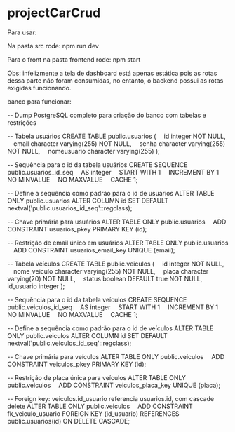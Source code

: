 ﻿# projectCarCrud
Para usar:

Na pasta src rode:
npm run dev

Para o front na pasta frontend rode:
npm start

Obs: infelizmente a tela de dashboard está apenas estática pois as rotas dessa parte não foram consumidas, no entanto, o backend possui as rotas exigidas funcionando.

banco para funcionar:

-- Dump PostgreSQL completo para criação do banco com tabelas e restrições

-- Tabela usuários
CREATE TABLE public.usuarios (
 id integer NOT NULL,
 email character varying(255) NOT NULL,
 senha character varying(255) NOT NULL,
 nomeusuario character varying(255)
);

-- Sequência para o id da tabela usuários
CREATE SEQUENCE public.usuarios_id_seq
 AS integer
 START WITH 1
 INCREMENT BY 1
 NO MINVALUE
 NO MAXVALUE
 CACHE 1;

-- Define a sequência como padrão para o id de usuários
ALTER TABLE ONLY public.usuarios ALTER COLUMN id SET DEFAULT nextval('public.usuarios_id_seq'::regclass);

-- Chave primária para usuários
ALTER TABLE ONLY public.usuarios
 ADD CONSTRAINT usuarios_pkey PRIMARY KEY (id);

-- Restrição de email único em usuários
ALTER TABLE ONLY public.usuarios
 ADD CONSTRAINT usuarios_email_key UNIQUE (email);

-- Tabela veículos
CREATE TABLE public.veiculos (
 id integer NOT NULL,
 nome_veiculo character varying(255) NOT NULL,
 placa character varying(20) NOT NULL,
 status boolean DEFAULT true NOT NULL,
 id_usuario integer
);

-- Sequência para o id da tabela veículos
CREATE SEQUENCE public.veiculos_id_seq
 AS integer
 START WITH 1
 INCREMENT BY 1
 NO MINVALUE
 NO MAXVALUE
 CACHE 1;

-- Define a sequência como padrão para o id de veículos
ALTER TABLE ONLY public.veiculos ALTER COLUMN id SET DEFAULT nextval('public.veiculos_id_seq'::regclass);

-- Chave primária para veículos
ALTER TABLE ONLY public.veiculos
 ADD CONSTRAINT veiculos_pkey PRIMARY KEY (id);

-- Restrição de placa única para veículos
ALTER TABLE ONLY public.veiculos
 ADD CONSTRAINT veiculos_placa_key UNIQUE (placa);

-- Foreign key: veiculos.id_usuario referencia usuarios.id, com cascade delete
ALTER TABLE ONLY public.veiculos
 ADD CONSTRAINT fk_veiculo_usuario FOREIGN KEY (id_usuario) REFERENCES public.usuarios(id) ON DELETE CASCADE;

